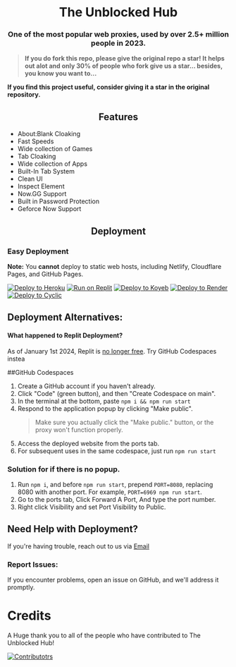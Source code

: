 <div align="center">
    <h1>The Unblocked Hub</h1>
    <h3>One of the most popular web proxies, used by over 2.5+ million people in 2023.</h3>
    
</div>

> **If you do fork this repo, please give the original repo a star! It helps out alot and only 30% of people who fork give us a star... besides, you know you want to...**

**If you find this project useful, consider giving it a star in the original repository.**

<h2 align="center">Features</h2>
<ul>
    <li>About:Blank Cloaking</li>
    <li>Fast Speeds</li>
    <li>Wide collection of Games</li>
    <li>Tab Cloaking</li>
    <li>Wide collection of Apps</li>
    <li>Built-In Tab System</li>
    <li>Clean UI</li>
    <li>Inspect Element</li>
    <li>Now.GG Support</li>
    <li>Built in Password Protection</li>
    <li>Geforce Now Support</li>
</ul>

<h2 align="center">Deployment</h2>

### Easy Deployment

**Note:** You **cannot** deploy to static web hosts, including Netlify, Cloudflare Pages, and GitHub Pages.

<a target="_blank" href="https://heroku.com/deploy/?template=https://github.com/TheUnblockedHubOfficial/TheUnblockedHub"><img alt="Deploy to Heroku" src="https://binbashbanana.github.io/deploy-buttons/buttons/remade/heroku.svg"></a>
<a target="_blank" href="https://replit.com/github/TheUnblockedHubOfficial/TheUnblockedHub"><img alt="Run on Replit" src="https://binbashbanana.github.io/deploy-buttons/buttons/remade/replit.svg"></a>
<a target="_blank" href="https://app.koyeb.com/deploy?type=git&repository=github.com/TheUnblockedHubOfficial/TheUnblockedHub"><img alt="Deploy to Koyeb" src="https://binbashbanana.github.io/deploy-buttons/buttons/remade/koyeb.svg"></a>
<a target="_blank" href="https://render.com/deploy?repo=https://github.com/TheUnblockedHubOfficial/TheUnblockedHub"><img alt="Deploy to Render" src="https://binbashbanana.github.io/deploy-buttons/buttons/remade/render.svg"></a>
<a target="_blank" href="https://app.cyclic.sh/api/app/deploy/TheUnblockedHubOfficial/TheUnblockedHub"><img alt="Deploy to Cyclic" src="https://binbashbanana.github.io/deploy-buttons/buttons/remade/cyclic.svg"></a>

## Deployment Alternatives:

#### What happened to Replit Deployment?

As of January 1st 2024, Replit is [no longer free](https://blog.replit.com/hosting-changes). Try GitHub Codespaces instea

##GitHub Codespaces

1. Create a GitHub account if you haven't already.
2. Click "Code" (green button), and then "Create Codespace on main".
3. In the terminal at the bottom, paste `npm i && npm run start`
4. Respond to the application popup by clicking "Make public".
   > Make sure you actually click the "Make public." button, or the proxy won't function properly.
5. Access the deployed website from the ports tab.
6. For subsequent uses in the same codespace, just run `npm run start`

### Solution for if there is no popup.

1. Run `npm i`, and before `npm run start`, prepend `PORT=8080`, replacing 8080 with another port. For example, `PORT=6969 npm run start`.
2. Go to the ports tab, Click Forward A Port, And type the port number.
3. Right click Visibility and set Port Visibility to Public.

## Need Help with Deployment?

If you're having trouble, reach out to us via [Email](mailto:mail@theunblockedhub.com)

### Report Issues:

If you encounter problems, open an issue on GitHub, and we'll address it promptly.

# Credits

A Huge thank you to all of the people who have contributed to The Unblocked Hub!

[![Contributotrs](https://contrib.rocks/image?repo=TheUnblockedHubOfficial/TheUnblockedHub)](https://github.com/TheUnblockedHubOfficial/TheUnblockedHub/graphs/contributors)
